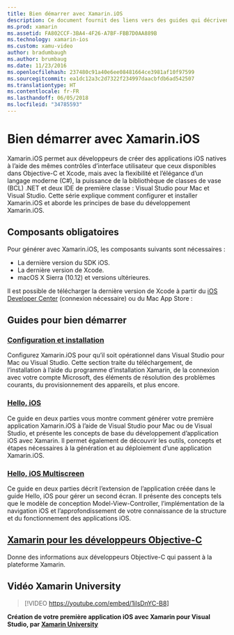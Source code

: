 ```yaml
---
title: Bien démarrer avec Xamarin.iOS
description: Ce document fournit des liens vers des guides qui décrivent comment configurer Xamarin.iOS et générer une première application, et fournit des informations sur Xamarin aux développeurs Objective-C.
ms.prod: xamarin
ms.assetid: FA802CCF-3BA4-4F26-A7BF-FBB7D0AA889B
ms.technology: xamarin-ios
ms.custom: xamu-video
author: bradumbaugh
ms.author: brumbaug
ms.date: 11/23/2016
ms.openlocfilehash: 237480c91a40e6ee08481664ce3981af10f97599
ms.sourcegitcommit: ea1dc12a3c2d7322f234997daacbfdb6ad542507
ms.translationtype: HT
ms.contentlocale: fr-FR
ms.lasthandoff: 06/05/2018
ms.locfileid: "34785593"
---
```

# <a name="getting-started-with-xamarinios"></a>Bien démarrer avec Xamarin.iOS

Xamarin.iOS permet aux développeurs de créer des applications iOS natives à l’aide des mêmes contrôles d’interface utilisateur que ceux disponibles dans Objective-C et Xcode, mais avec la flexibilité et l’élégance d’un langage moderne (C#), la puissance de la bibliothèque de classes de vase (BCL) .NET et deux IDE de première classe : Visual Studio pour Mac et Visual Studio. Cette série explique comment configurer et installer Xamarin.iOS et aborde les principes de base du développement Xamarin.iOS.

## <a name="required-components"></a>Composants obligatoires

Pour générer avec Xamarin.iOS, les composants suivants sont nécessaires :

-    La dernière version du SDK iOS.
-    La dernière version de Xcode.
-    macOS X Sierra (10.12) et versions ultérieures.

Il est possible de télécharger la dernière version de Xcode à partir du [iOS Developer Center](https://developer.apple.com/devcenter/ios/index.action#downloads) (connexion nécessaire) ou du Mac App Store :

## <a name="getting-started-series"></a>Guides pour bien démarrer

###  <a name="setup-and-installationiosget-startedinstallationindexmd"></a>[Configuration et installation](~/ios/get-started/installation/index.md)

Configurez Xamarin.iOS pour qu’il soit opérationnel dans Visual Studio pour Mac ou Visual Studio. Cette section traite du téléchargement, de l’installation à l’aide du programme d’installation Xamarin, de la connexion avec votre compte Microsoft, des éléments de résolution des problèmes courants, du provisionnement des appareils, et plus encore.

###  <a name="hello-iosiosget-startedhello-iosindexmd"></a>[Hello, iOS](~/ios/get-started/hello-ios/index.md)

Ce guide en deux parties vous montre comment générer votre première application Xamarin.iOS à l’aide de Visual Studio pour Mac ou de Visual Studio, et présente les concepts de base du développement d’application iOS avec Xamarin. Il permet également de découvrir les outils, concepts et étapes nécessaires à la génération et au déploiement d’une application Xamarin.iOS.

###  <a name="hello-ios-multiscreeniosget-startedhello-ios-multiscreenindexmd"></a>[Hello, iOS Multiscreen](~/ios/get-started/hello-ios-multiscreen/index.md)

Ce guide en deux parties décrit l’extension de l’application créée dans le guide Hello, iOS pour gérer un second écran. Il présente des concepts tels que le modèle de conception Model-View-Controller, l’implémentation de la navigation iOS et l’approfondissement de votre connaissance de la structure et du fonctionnement des applications iOS.

##  <a name="xamarin-for-objective-c-developersobjective-c-developersindexmd"></a>[Xamarin pour les développeurs Objective-C](objective-c-developers/index.md)

Donne des informations aux développeurs Objective-C qui passent à la plateforme Xamarin.

## <a name="xamarin-university-video"></a>Vidéo Xamarin University

> [!VIDEO https://youtube.com/embed/1ilsDnYC-B8]

**Création de votre première application iOS avec Xamarin pour Visual Studio, par [Xamarin University](https://university.xamarin.com)**